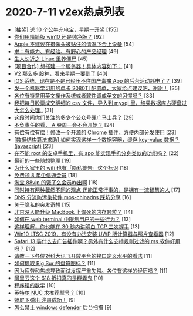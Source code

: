 # 2020-7-11 v2ex热点列表

+ [[抽奖] 送 10 个公牛充电宝，星期一开奖](https://www.v2ex.com/t/689216#reply155) [155]
+ [你们用精简版 win10 还是纯净版？](https://www.v2ex.com/t/689085#reply92) [92]
+ [Apple 不建议在摄像头被贴住的情况下合上设备](https://www.v2ex.com/t/689090#reply54) [54]
+ [求：有能力、有经验、有野心的产品经理](https://www.v2ex.com/t/689193#reply49) [49]
+ [生人勿近之 Linux 里养僵尸](https://www.v2ex.com/t/689154#reply45) [45]
+ [[项目合作] 想搭建一个服务器！具体内容如下：](https://www.v2ex.com/t/689147#reply41) [41]
+ [V2 那么多 股神，看来星期一要割了](https://www.v2ex.com/t/689095#reply40) [40]
+ [iOS 系统，现在是不是已经压不住国产毒瘤 App 的后台活动耗电了？](https://www.v2ex.com/t/689120#reply39) [39]
+ [发一个机器学习用的单卡 2080TI 配置单，大家给点建议吧，谢谢！](https://www.v2ex.com/t/689086#reply35) [35]
+ [各位有特意用英文操作系统或者软件调成英文的习惯吗？](https://www.v2ex.com/t/689172#reply33) [33]
+ [我把每日股票成交明细的 csv 文件，导入到 mysql 里，结果数据库占硬盘过大怎么处理..](https://www.v2ex.com/t/689122#reply31) [31]
+ [这段时间你们关注的多少个公众号硬广马士兵？](https://www.v2ex.com/t/689170#reply29) [29]
+ [不负责任的看， A 股周一会不会开始？](https://www.v2ex.com/t/689189#reply24) [24]
+ [有偿有偿有偿！修改一个开源的 Chrome 插件，方便内部分发使用](https://www.v2ex.com/t/689177#reply23) [23]
+ [[数据结构算法求助] 如何实现这样一个数据容器，缓存 key-value 数据？(javascript)](https://www.v2ex.com/t/689182#reply23) [23]
+ [在不能 root 的安卓手机里，有 app 能实现手机分身类似的功能吗？](https://www.v2ex.com/t/689190#reply22) [22]
+ [最近的一些随想整理](https://www.v2ex.com/t/689089#reply19) [19]
+ [为什么家里的 wifi 也有「隐私警告」这个标识](https://www.v2ex.com/t/689157#reply18) [18]
+ [免费领 8 年企信通会员](https://www.v2ex.com/t/689081#reply18) [18]
+ [淘宝 88vip 的饿了么会员咋出啊](https://www.v2ex.com/t/689111#reply18) [18]
+ [同时持有两种截然不同的观点 还能正常行事的，是拥有一流智慧的人](https://www.v2ex.com/t/689197#reply17) [17]
+ [DNS 分流防污染软件 mos-chinadns 踩坑分享](https://www.v2ex.com/t/689092#reply16) [16]
+ [关于隐私的突发奇想](https://www.v2ex.com/t/689128#reply15) [15]
+ [北京没人能升级 MacBook 上焊死的内存颗粒？](https://www.v2ex.com/t/689214#reply14) [14]
+ [如何在 web terminal 中限制用户的一些行为？](https://www.v2ex.com/t/689158#reply13) [13]
+ [这样理解，你也能在 30 秒内讲明白 TCP 三次握手](https://www.v2ex.com/t/689173#reply13) [13]
+ [Win10 LTSC 2019，有没有办法安装 UWP 版计算器与照片查看器](https://www.v2ex.com/t/689152#reply12) [12]
+ [Safari 13 装什么去广告插件啊？另外有什么支持规则过滤的 rss 软件好用吗？](https://www.v2ex.com/t/689156#reply12) [12]
+ [请教一下各位对科大讯飞开放平台的接口定义水平的看法](https://www.v2ex.com/t/689168#reply11) [11]
+ [如何提取 Big Sur 的盘符图标？](https://www.v2ex.com/t/689199#reply11) [11]
+ [因为疲劳和焦虑导致面试发挥严重失常。各位有这样的经历吗？](https://www.v2ex.com/t/689107#reply11) [11]
+ [阿里云这个 618 折扣真的是糊弄鬼](https://www.v2ex.com/t/689097#reply10) [10]
+ [程序猿的数学](https://www.v2ex.com/t/689100#reply10) [10]
+ [英特尔 NUC 求推荐型号？](https://www.v2ex.com/t/689131#reply10) [10]
+ [锁屏下弹出 注册成功！](https://www.v2ex.com/t/689102#reply9) [9]
+ [怎么禁止 windows defender 后台扫描](https://www.v2ex.com/t/689106#reply9) [9]
